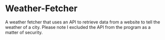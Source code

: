 # Weather-Fetcher
A weather fetcher that uses an API to retrieve data from a website to tell the weather of a city.
Please note I excluded the API from the program as a matter of security.
